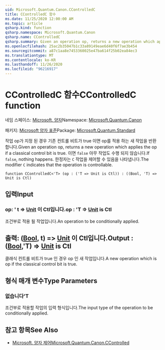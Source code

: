 ```yaml
---
uid: Microsoft.Quantum.Canon.CControlledC
title: CControlledC 함수
ms.date: 11/25/2020 12:00:00 AM
ms.topic: article
qsharp.kind: function
qsharp.namespace: Microsoft.Quantum.Canon
qsharp.name: CControlledC
qsharp.summary: Given an operation op, returns a new operation which applies the op if a classical control bit is true. If `false`, nothing happens. The modifier `C` indicates that the operation is controllable.
ms.openlocfilehash: 25ac2b35047b1c33a89149eae6d40f6f7ae3b454
ms.sourcegitcommit: a87c1aa8e7453360025e47ba614f25b02ea84ec3
ms.translationtype: MT
ms.contentlocale: ko-KR
ms.lasthandoff: 11/26/2020
ms.locfileid: "96216917"
---
```

# <a name="ccontrolledc-function"></a><span data-ttu-id="b9962-102">CControlledC 함수</span><span class="sxs-lookup"><span data-stu-id="b9962-102">CControlledC function</span></span>

<span data-ttu-id="b9962-103">네임 스페이스: [Microsoft. 양자](xref:Microsoft.Quantum.Canon)</span><span class="sxs-lookup"><span data-stu-id="b9962-103">Namespace: [Microsoft.Quantum.Canon](xref:Microsoft.Quantum.Canon)</span></span>

<span data-ttu-id="b9962-104">패키지: [Microsoft 양자 표준](https://nuget.org/packages/Microsoft.Quantum.Standard)</span><span class="sxs-lookup"><span data-stu-id="b9962-104">Package: [Microsoft.Quantum.Standard](https://nuget.org/packages/Microsoft.Quantum.Standard)</span></span>


<span data-ttu-id="b9962-105">작업 op가 지정 된 경우 기존 컨트롤 비트가 true 이면 op를 적용 하는 새 작업을 반환 합니다.</span><span class="sxs-lookup"><span data-stu-id="b9962-105">Given an operation op, returns a new operation which applies the op if a classical control bit is true.</span></span> <span data-ttu-id="b9962-106">이면 `false` 아무 작업도 수행 되지 않습니다.</span><span class="sxs-lookup"><span data-stu-id="b9962-106">If `false`, nothing happens.</span></span>
<span data-ttu-id="b9962-107">한정자는 `C` 작업을 제어할 수 있음을 나타냅니다.</span><span class="sxs-lookup"><span data-stu-id="b9962-107">The modifier `C` indicates that the operation is controllable.</span></span>

```qsharp
function CControlledC<'T> (op : ('T => Unit is Ctl)) : ((Bool, 'T) => Unit is Ctl)
```


## <a name="input"></a><span data-ttu-id="b9962-108">입력</span><span class="sxs-lookup"><span data-stu-id="b9962-108">Input</span></span>

### <a name="op--t--unit--is-ctl"></a><span data-ttu-id="b9962-109">op: ' t => [Unit](xref:microsoft.quantum.lang-ref.unit)  이 Ctl입니다.</span><span class="sxs-lookup"><span data-stu-id="b9962-109">op : 'T => [Unit](xref:microsoft.quantum.lang-ref.unit)  is Ctl</span></span>

<span data-ttu-id="b9962-110">조건부로 적용 될 작업입니다.</span><span class="sxs-lookup"><span data-stu-id="b9962-110">An operation to be conditionally applied.</span></span>



## <a name="output--boolt--unit--is-ctl"></a><span data-ttu-id="b9962-111">출력: ([Bool](xref:microsoft.quantum.lang-ref.bool), t) => [Unit](xref:microsoft.quantum.lang-ref.unit)  이 Ctl입니다.</span><span class="sxs-lookup"><span data-stu-id="b9962-111">Output : ([Bool](xref:microsoft.quantum.lang-ref.bool),'T) => [Unit](xref:microsoft.quantum.lang-ref.unit)  is Ctl</span></span>

<span data-ttu-id="b9962-112">클래식 컨트롤 비트가 true 인 경우 op 인 새 작업입니다.</span><span class="sxs-lookup"><span data-stu-id="b9962-112">A new operation which is op if the classical control bit is true.</span></span>

## <a name="type-parameters"></a><span data-ttu-id="b9962-113">형식 매개 변수</span><span class="sxs-lookup"><span data-stu-id="b9962-113">Type Parameters</span></span>

### <a name="t"></a><span data-ttu-id="b9962-114">없습니다</span><span class="sxs-lookup"><span data-stu-id="b9962-114">'T</span></span>

<span data-ttu-id="b9962-115">조건부로 적용할 작업의 입력 형식입니다.</span><span class="sxs-lookup"><span data-stu-id="b9962-115">The input type of the operation to be conditionally applied.</span></span>

## <a name="see-also"></a><span data-ttu-id="b9962-116">참고 항목</span><span class="sxs-lookup"><span data-stu-id="b9962-116">See Also</span></span>

- [<span data-ttu-id="b9962-117">Microsoft. 양자 제어</span><span class="sxs-lookup"><span data-stu-id="b9962-117">Microsoft.Quantum.Canon.CControlled</span></span>](xref:Microsoft.Quantum.Canon.CControlled)